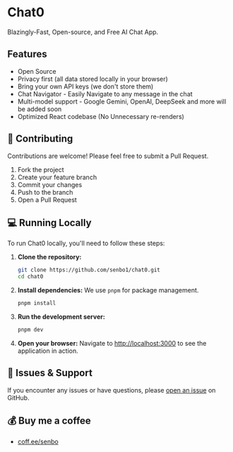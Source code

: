 # Chat0

Blazingly-Fast, Open-source, and Free AI Chat App.

## Features

- Open Source
- Privacy first (all data stored locally in your browser)
- Bring your own API keys (we don't store them)
- Chat Navigator - Easily Navigate to any message in the chat
- Multi-model support - Google Gemini, OpenAI, DeepSeek and more will be added soon
- Optimized React codebase (No Unnecessary re-renders)

## 🤝 Contributing

Contributions are welcome! Please feel free to submit a Pull Request.

1. Fork the project
2. Create your feature branch
3. Commit your changes
4. Push to the branch
5. Open a Pull Request

## 💻 Running Locally

To run Chat0 locally, you'll need to follow these steps:

1. **Clone the repository:**
   ```bash
   git clone https://github.com/senbo1/chat0.git
   cd chat0
   ```

2. **Install dependencies:**
   We use `pnpm` for package management.
   ```bash
   pnpm install
   ```

3. **Run the development server:**
   ```bash
   pnpm dev
   ```

4. **Open your browser:**
   Navigate to [http://localhost:3000](http://localhost:3000) to see the application in action.

## 🐛 Issues & Support

If you encounter any issues or have questions, please [open an issue](https://github.com/senbo1/chat0/issues) on GitHub.

## 💰 Buy me a coffee

- [coff.ee/senbo](https://coff.ee/senbo)
